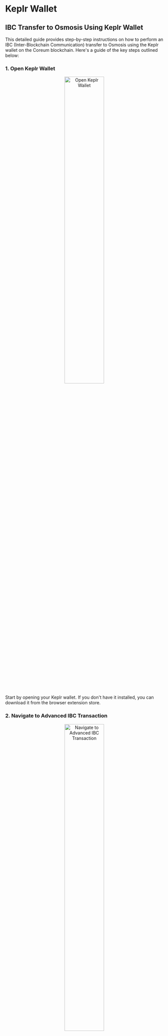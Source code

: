 # Keplr Wallet

## IBC Transfer to Osmosis Using Keplr Wallet <a href="#ibc-transfer-to-osmosis-using-keplr-wallet" id="ibc-transfer-to-osmosis-using-keplr-wallet"></a>

This detailed guide provides step-by-step instructions on how to perform an IBC (Inter-Blockchain Communication) transfer to Osmosis using the Keplr wallet on the Coreum blockchain. Here's a guide of the key steps outlined below:

### 1. Open Keplr Wallet <a href="#id-1-open-keplr-wallet" id="id-1-open-keplr-wallet"></a>

<div align="center">

<img src="https://docs.coreum.dev/assets/keplr_open.da1c2684.png" alt="Open Keplr Wallet" width="50%">

</div>

Start by opening your Keplr wallet. If you don't have it installed, you can download it from the browser extension store.

### 2. Navigate to Advanced IBC Transaction <a href="#id-2-navigate-to-advanced-ibc-transaction" id="id-2-navigate-to-advanced-ibc-transaction"></a>

<div align="center">

<img src="https://docs.coreum.dev/assets/advanced_ibc_transfer.03f41ff7.png" alt="Navigate to Advanced IBC Transaction" width="50%">

</div>

In your Keplr wallet, navigate to the section where you can initiate an advanced IBC transaction.

`Note:` If you do not have "Developer Mode" enabled on your Keplr Wallet, you will not see this option. To enable developer mode, go to Settings -> Advanced, and enabled "Developer Mode".

### 3. Select Asset <a href="#id-3-select-asset" id="id-3-select-asset"></a>

<div align="center">

<img src="https://docs.coreum.dev/assets/select_asset.dbcdbc74.png" alt="Select Asset" width="50%">

</div>

Choose the asset/token you want to transfer. Ensure you have sufficient balance for the transfer.

### 4. Choose Destination Chain <a href="#id-4-choose-destination-chain" id="id-4-choose-destination-chain"></a>

#### Adding IBC Transfer Channel in Keplr <a href="#adding-ibc-transfer-channel-in-keplr" id="adding-ibc-transfer-channel-in-keplr"></a>

You must first add the IBC Transfer Channel to Keplr. When you click on destination chain, you will see "Add New IBC Tranfer Channel", with a "+" icon. Choose the relevant destination chain.

<div align="center">

<img src="https://docs.coreum.dev/assets/new_ibc_transfer_channel.9b3bd7e1.png" alt="New IBC Transfer Channel" width="50%">

</div>

Next, you can add an IBC Channel, and the corresponding `Source Channel ID`

<div align="center">

<img src="https://docs.coreum.dev/assets/add_ibc_channel.0f214c2e.png" alt="Add IBC Channel" width="50%">

</div>

You can find the relevant Configurations for Coreum here:

* [Coreum IBC Channels](./)

<div align="center">

<img src="https://docs.coreum.dev/assets/choose_destination_chain.ac4607d1.png" alt="Choose Destination Chain" width="50%">

</div>

Select the blockchain where you want to send the asset. This is the receiving chain of the IBC transfer.

`Note:`This will be blank if the channel-id has not been registered in the IBC Chain Registry, and correctly opened by the relayer.

### 5. Enter Wallet Address <a href="#id-5-enter-wallet-address" id="id-5-enter-wallet-address"></a>

<div align="center">

<img src="https://docs.coreum.dev/assets/wallet_address.bf7d428f.png" alt="Enter Wallet Address" width="50%">

</div>

Provide the address of the recipient's wallet on the destination chain.

### 6. Enter Amount <a href="#id-6-enter-amount" id="id-6-enter-amount"></a>

<div align="center">

<img src="https://docs.coreum.dev/assets/amount.7db008dd.png" alt="Enter Amount" width="50%">

</div>

Specify the amount of the asset you wish to transfer. Ensure you account for any transaction fees.

### 7. Review Transaction <a href="#id-7-review-transaction" id="id-7-review-transaction"></a>

![Confirm Transaction](https://docs.coreum.dev/assets/confirm\_transaction.d3538121.png)

Review all the details of the transfer. Ensure everything looks correct before proceeding.

#### 7a. Confirm Transaction Details <a href="#id-7a-confirm-transaction-details" id="id-7a-confirm-transaction-details"></a>

<div align="center">

<img src="https://docs.coreum.dev/assets/confirm_transaction2.009ced45.png" alt="Confirm Transaction Details" width="50%">

</div>

Keplr might ask you to confirm the transaction details once more. Double-check and proceed.

#### 7b. Approve Transaction <a href="#id-7b-approve-transaction" id="id-7b-approve-transaction"></a>

<div align="center">

<img src="https://docs.coreum.dev/assets/confirm_data.ed77fdd1.png" alt="Confirm Data" width="50%">

</div>

Ensure all transaction data is correct. This includes the amount, destination address, and asset type.

### 10. Final Transaction Confirmation <a href="#id-10-final-transaction-confirmation" id="id-10-final-transaction-confirmation"></a>

<div align="center">

<img src="https://docs.coreum.dev/assets/confirm_transaction3.9a200ac4.png" alt="Final Transaction Confirmation" width="50%">

</div>

Before the transaction is broadcasted, confirm it for the last time. This is the final step before the transaction is sent to the network.

### 11. Transaction Explorer <a href="#id-11-transaction-explorer" id="id-11-transaction-explorer"></a>

<div align="center">

<img src="https://docs.coreum.dev/assets/transaction_explorer.080a1b3b.png" alt="Transaction Explorer">

</div>

Once the transaction is confirmed, you can view it on Coreum's blockchain explorer.

`Note:` Tt's essential to understand that IBC transactions might not be instantaneous. There's a brief delay between sending the transaction from the source chain and receiving it on the destination chain. Additionally, if a transaction timeouts for any reason, this will be visible on the source chain, not the destination chain. Always monitor the source chain's explorer for any timeout or error messages related to your IBC transaction.

### 12. Transaction Hash <a href="#id-12-transaction-hash" id="id-12-transaction-hash"></a>

<div align="center">

<img src="https://docs.coreum.dev/assets/transaction_hash.c7a090cf.png" alt="Transaction Hash">

</div>

This is the unique identifier for your transaction. You can use it to track the status of your transfer.

### 13. Explorer Transaction Messages <a href="#id-13-explorer-transaction-messages" id="id-13-explorer-transaction-messages"></a>

<div align="center">

<img src="https://docs.coreum.dev/assets/explorer_tx_messages.75736892.png" alt="Explorer Transaction Messages">

</div>

In the blockchain explorer, you can see detailed messages associated with your transaction, including confirmations from validators and more.

## Transfer Message <a href="#transfer-message" id="transfer-message"></a>

{% code lineNumbers="true" fullWidth="true" %}
```shell
{
    "memo": "",
    "@type": "/ibc.applications.transfer.v1.MsgTransfer",
    "token": {
        "denom": "ucore",
        "amount": "52931"
    },   "sender": "core10zt2r5p2zh9ltcyg98zt2gtmcypkqgq3qsfj74",
    "receiver": "osmo1pwvcapna75slt3uscvupfe52492yuzhflhakem",
    "source_port": "transfer",
    "source_channel": "channel-2",
    "timeout_height": {
        "revision_height": "10958485",
        "revision_number": "1"
    },
    "timeout_timestamp": "0"
}
```
{% endcode %}

### Transfer Logs <a href="#transfer-logs" id="transfer-logs"></a>

Here are the example logs from our IBC Transfer:

#### Logs <a href="#logs" id="logs"></a>

{% code lineNumbers="true" fullWidth="true" %}
```sh
[
    {
        "events": [
            {
                "type": "coin_received",
                "attributes": [
                    {
                        "key": "receiver",
                        "value": "core12k2pyuylm9t7ugdvz67h9pg4gmmvhn5vvgafk0"
                    },
                    {
                        "key": "amount",
                        "value": "52931ucore"
                    }
                ]
            },
            {
                "type": "coin_spent",
                "attributes": [
                    {
                        "key": "spender",
                        "value": "core10zt2r5p2zh9ltcyg98zt2gtmcypkqgq3qsfj74"
                    },
                    {
                        "key": "amount",
                        "value": "52931ucore"
                    }
                ]
            },
            {
                "type": "ibc_transfer",
                "attributes": [
                    {
                        "key": "sender",
                        "value": "core10zt2r5p2zh9ltcyg98zt2gtmcypkqgq3qsfj74"
                    },
                    {
                        "key": "receiver",
                        "value": "osmo1pwvcapna75slt3uscvupfe52492yuzhflhakem"
                    }
                ]
            },
            {
                "type": "message",
                "attributes": [
                    {
                        "key": "action",
                        "value": "/ibc.applications.transfer.v1.MsgTransfer"
                    },
                    {
                        "key": "sender",
                        "value": "core10zt2r5p2zh9ltcyg98zt2gtmcypkqgq3qsfj74"
                    },
                    {
                        "key": "module",
                        "value": "ibc_channel"
                    },
                    {
                        "key": "module",
                        "value": "transfer"
                    }
                ]
            },
            {
                "type": "send_packet",
                "attributes": [
                    {
                        "key": "packet_data",
                        "value": "{\"amount\":\"52931\",\"denom\":\"ucore\",\"receiver\":\"osmo1pwvcapna75slt3uscvupfe52492yuzhflhakem\",\"sender\":\"core10zt2r5p2zh9ltcyg98zt2gtmcypkqgq3qsfj74\"}"
                    },
                    {
                        "key": "packet_data_hex",
                        "value": "7b22616d6f756e74223a223532393331222c2264656e6f6d223a2275636f7265222c227265636569766572223a226f736d6f317077766361706e613735736c74337573637675706665353234393279757a68666c68616b656d222c2273656e646572223a22636f726531307a7432723570327a68396c7463796739387a743267746d6379706b716771337173666a3734227d"
                    },
                    {
                        "key": "packet_timeout_height",
                        "value": "1-10958485"
                    },
                    {
                        "key": "packet_timeout_timestamp",
                        "value": "0"
                    },
                    {
                        "key": "packet_sequence",
                        "value": "17"
                    },
                    {
                        "key": "packet_src_port",
                        "value": "transfer"
                    },
                    {
                        "key": "packet_src_channel",
                        "value": "channel-2"
                    },
                    {
                        "key": "packet_dst_port",
                        "value": "transfer"
                    },
                    {
                        "key": "packet_dst_channel",
                        "value": "channel-2188"
                    },
                    {
                        "key": "packet_channel_ordering",
                        "value": "ORDER_UNORDERED"
                    },
                    {
                        "key": "packet_connection",
                        "value": "connection-3"
                    }
                ]
            },
            {
                "type": "transfer",
                "attributes": [
                    {
                        "key": "recipient",
                        "value": "core12k2pyuylm9t7ugdvz67h9pg4gmmvhn5vvgafk0"
                    },
                    {
                        "key": "sender",
                        "value": "core10zt2r5p2zh9ltcyg98zt2gtmcypkqgq3qsfj74"
                    },
                    {
                        "key": "amount",
                        "value": "52931ucore"
                    }
                ]
            }
        ]
    }
]
```
{% endcode %}

### 14. Verify Successful Transfer to Osmosis <a href="#id-14-verify-successful-transfer-to-osmosis" id="id-14-verify-successful-transfer-to-osmosis"></a>

Now we can see our tokens have arrived, and are named "CORE on Osmosis", and have an IBC label.

<div align="center">

<img src="https://docs.coreum.dev/assets/success.e6712391.png" alt="Successful Transfer to Osmosis">

</div>

***

By following these steps, you should successfully send an IBC transfer to osmosis using the Keplr wallet on Coreum. Remember to always double-check details before confirming transactions to ensure the security and accuracy of your transfers.

\

